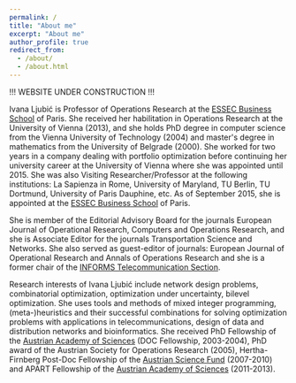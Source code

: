 ```yaml
---
permalink: /
title: "About me"
excerpt: "About me"
author_profile: true
redirect_from:
  - /about/
  - /about.html
---
```


!!! WEBSITE UNDER CONSTRUCTION !!!

Ivana Ljubić is Professor of Operations Research at the [ESSEC Business School](http://www.essec.edu/) of Paris. She received her habilitation in Operations Research at the University of Vienna (2013), and she holds PhD degree in computer science from the Vienna University of Technology (2004) and master's degree in mathematics from the University of Belgrade (2000). She worked for two years in a company dealing with portfolio optimization before continuing her university career at the University of Vienna where she was appointed until 2015. She was also Visiting Researcher/Professor at the following institutions: La Sapienza in Rome, University of Maryland, TU Berlin, TU Dortmund, University of Paris Dauphine, etc. As of September 2015, she is appointed at the [ESSEC Business School](http://www.essec.edu/) of Paris.

She is member of the Editorial Advisory Board for the journals European Journal of Operational Research, Computers and Operations Research, and she is Associate Editor for the journals Transportation Science and Networks. She also served as guest-editor of journals: European Journal of Operational Research and Annals of Operations Research and she is a former chair of the [INFORMS Telecommunication Section](https://www.informs.org/Community/Telecom).

Research interests of Ivana Ljubić include network design problems, combinatorial optimization, optimization under uncertainty, bilevel optimization. She uses tools and methods of mixed integer programming, (meta-)heuristics and their successful combinations for solving optimization problems with applications in telecommunications, design of data and distribution networks and bioinformatics.
She received PhD Fellowship of the [Austrian Academy of Sciences](http://www.oeaw.ac.at/en/austrian-academy-of-sciences/) (DOC Fellowship, 2003-2004), PhD award of the Austrian Society for Operations Research (2005), Hertha-Firnberg Post-Doc Fellowship of the [Austrian Science Fund](http://www.fwf.ac.at/) (2007-2010) and APART Fellowship of the [Austrian Academy of Sciences](http://www.oeaw.ac.at/en/austrian-academy-of-sciences/) (2011-2013).
